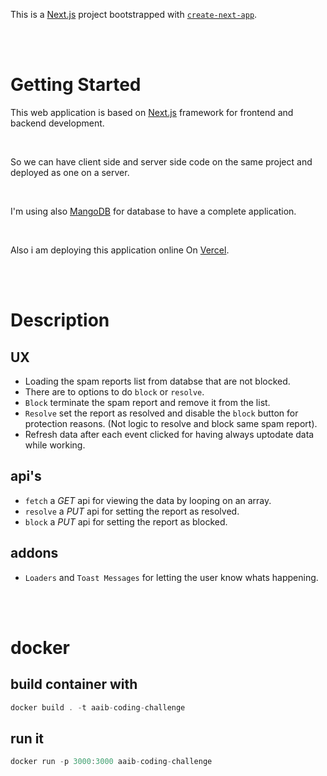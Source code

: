 This is a [Next.js](https://nextjs.org/) project bootstrapped with [`create-next-app`](https://github.com/vercel/next.js/tree/canary/packages/create-next-app).

<br>
<br>

# Getting Started

This web application is based on [Next.js](https://nextjs.org/) framework for frontend and backend development.

<br>

So we can have client side and server side code on the same project and deployed as one on a server.

<br>

I'm using also [MangoDB](https://www.mongodb.com/cloud/atlas/lp/try2?utm_source=google&utm_campaign=gs_footprint_row_search_core_brand_atlas_desktop&utm_term=mongodb&utm_medium=cpc_paid_search&utm_ad=e&utm_ad_campaign_id=12212624584&gclid=CjwKCAjwqeWKBhBFEiwABo_XBthkJrA5bjkVZuoc6Pb9KNPF3cHKj86sUHJ3fgDWWLAlBqgnhDf5LBoCC4cQAvD_BwE) for database to have a complete application.

<br>

Also i am deploying this application online On [Vercel](https://vercel.com).

<br>
<br>

# Description

## UX

- Loading the spam reports list from databse that are not blocked.
- There are to options to do `block` or `resolve`.
- `Block` terminate the spam report and remove it from the list.
- `Resolve` set the report as resolved and disable the `block` button for protection reasons. (Not logic to resolve and block same spam report).
- Refresh data after each event clicked for having always uptodate data while working.

## api's

- `fetch` a _GET_ api for viewing the data by looping on an array.
- `resolve` a _PUT_ api for setting the report as resolved.
- `block` a _PUT_ api for setting the report as blocked.

## addons

- `Loaders` and `Toast Messages` for letting the user know whats happening.

<br>
<br>

# docker

## build container with

```javascript
docker build . -t aaib-coding-challenge
```

## run it

```javascript
docker run -p 3000:3000 aaib-coding-challenge
```
